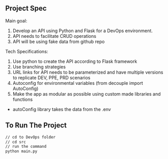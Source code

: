 ## Project Spec
Main goal:
 
1. Develop an API using Python and Flask for a DevOps environment.
2. API needs to facilitate CRUD operations
3. API will be using fake data from github repo

Tech Specifications:
1. Use python to create the API according to Flask framework
2. Use branching strategies
3. URL links for API needs to be parameterized and have multiple versions to replicate DEV, PPE, PRD scenarios
4. Autoconfig for environmental variables (from decouple import AutoConfig)
5. Make the app as modular as possible using custom made libraries and functions

- autoConfig library takes the data from the .env 

## To Run The Project
``` sh
// cd to DevOps folder
// cd src
// run the command
python main.py
```